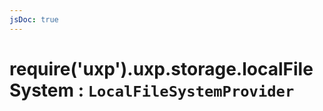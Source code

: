 ```yaml
---
jsDoc: true
---
```


<a name="module-storage-localfilesystem" id="module-storage-localfilesystem"></a>

# require('uxp').uxp.storage.localFileSystem : `LocalFileSystemProvider`

